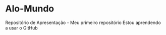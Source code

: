 # Alo-Mundo
Repositório de Apresentação - Meu primeiro repositório
Estou aprendendo a usar o GitHub
